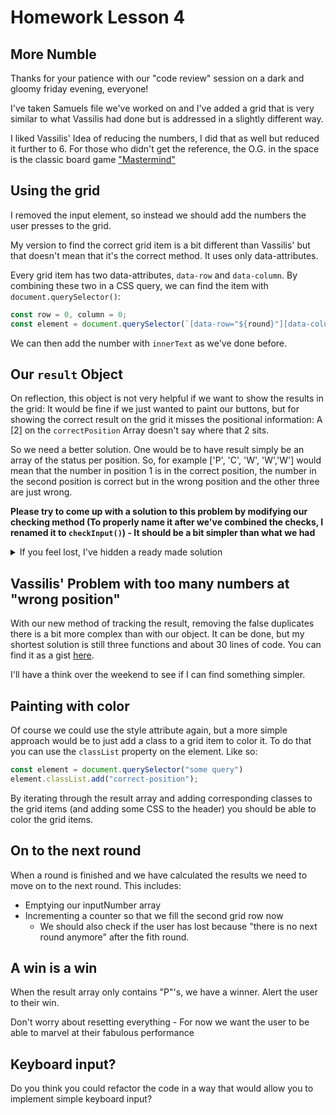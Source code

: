 # Homework Lesson 4

## More Numble

Thanks for your patience with our "code review" session on a dark and gloomy friday evening, everyone!

I've taken Samuels file we've worked on and I've added a grid that is very similar to what Vassilis had done but is addressed in a slightly different way.

I liked Vassilis' Idea of reducing the numbers, I did that as well but reduced it further to 6. For those who didn't get the reference, the O.G. in the space is the classic board game ["Mastermind"](<https://en.wikipedia.org/wiki/Mastermind_(board_game)>)

## Using the grid

I removed the input element, so instead we should add the numbers the user presses to the grid.

My version to find the correct grid item is a bit different than Vassilis' but that doesn't mean that it's the correct method. It uses only data-attributes.

Every grid item has two data-attributes, `data-row` and `data-column`. By combining these two in a CSS query, we can find the item with `document.querySelector()`:

```JavaScript
const row = 0, column = 0;
const element = document.querySelector(`[data-row="${round}"][data-column="${column}"]`)
```

We can then add the number with `innerText` as we've done before.

## Our `result` Object

On reflection, this object is not very helpful if we want to show the results in the grid: It would be fine if we just wanted to paint our buttons, but for showing the correct result on the grid it misses the positional information: A [2] on the `correctPosition` Array doesn't say where that 2 sits.

So we need a better solution. One would be to have result simply be an array of the status per position. So, for example ['P', 'C', 'W', 'W','W'] would mean that the number in position 1 is in the correct position, the number in the second position is correct but in the wrong position and the other three are just wrong.

**Please try to come up with a solution to this problem by modifying our checking method (To properly name it after we've combined the checks, I renamed it to `checkInput()`) - It should be a bit simpler than what we had**

<details>
    <summary>If you feel lost, I've hidden a ready made solution</summary>
    <a href="https://gist.github.com/halfbyte/d3d86cb54d44b7b73c0d6f97231bd0dc">Go here for solution</a>
</details>

## Vassilis' Problem with too many numbers at "wrong position"

With our new method of tracking the result, removing the false duplicates there is a bit more complex than with our object. It can be done, but my shortest solution is still three functions and about 30 lines of code. You can find it as a gist [here](https://gist.github.com/halfbyte/80aef0d625ad0d99b22440083dc0dc8c).

I'll have a think over the weekend to see if I can find something simpler.

## Painting with color

Of course we could use the style attribute again, but a more simple approach would be to just add a class to a grid item to color it. To do that you can use the `classList` property on the element. Like so:

```JavaScript
const element = document.querySelector("some query")
element.classList.add("correct-position");
```

By iterating through the result array and adding corresponding classes to the grid items (and adding some CSS to the header) you should be able to color the grid items.

## On to the next round

When a round is finished and we have calculated the results we need to move on to the next round. This includes:

- Emptying our inputNumber array
- Incrementing a counter so that we fill the second grid row now
  - We should also check if the user has lost because "there is no next round anymore" after the fith round.

## A win is a win

When the result array only contains "P"'s, we have a winner. Alert the user to their win.

Don't worry about resetting everything - For now we want the user to be able to marvel at their fabulous performance

## Keyboard input?

Do you think you could refactor the code in a way that would allow you to implement simple keyboard input?
